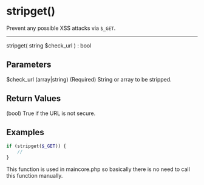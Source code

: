 # stripget()

Prevent any possible XSS attacks via `$_GET`.

---

stripget( string $check_url ) : bool

## Parameters

$check_url (array|string) (Required) String or array to be stripped.

## Return Values

(bool) True if the URL is not secure.

## Examples

```php
if (stripget($_GET)) {
    //
}
```

<div class="alert alert-info">
This function is used in maincore.php so basically there is no need to call this function manually.
</div>

